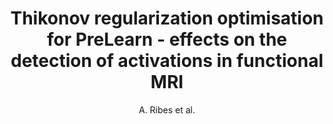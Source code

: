 ---
cat: ciel
subcat: neurophysics
bestof: false
author: A. Ribes et al.
title: Thikonov regularization optimisation for PreLearn - effects on the detection of activations in functional MRI
year: 2005
type: misc
---